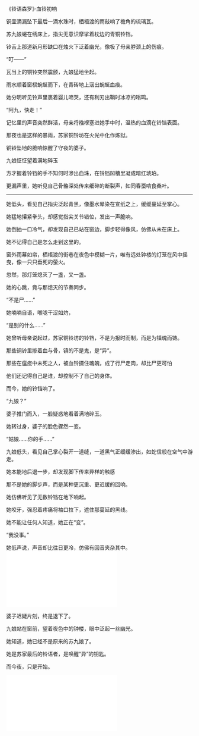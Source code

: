 《铃语森罗》·血铃初响  



铜壶滴漏坠下最后一滴水珠时，栖梧渡的雨敲响了檐角的琉璃瓦。

苏九娘蜷在绣床上，指尖无意识摩挲着枕边的青铜铃铛。

铃舌上那道新月形缺口在烛火下泛着幽光，像极了母亲脖颈上的伤痕。

“叮——”

瓦当上的铜铃突然震颤，九娘猛地坐起。

雨水顺着窗棂蜿蜒而下，在青砖地上洇出蜿蜒血痕。

她分明听见铃声里裹着婴儿啼哭，还有利刃出鞘时冰凉的嗡鸣。

“阿九，快走！”

记忆里的声音突然鲜活，母亲将襁褓塞进她手中时，温热的血滴在铃铛表面。

那夜也是这样的暴雨，苏家铜铃坊在火光中化作炼狱。

铜铃坠地的脆响惊醒了守夜的婆子。

九娘怔怔望着满地碎玉

方才握着铃铛的手不知何时渗出血珠，在铃铛凹槽里凝成暗红琥珀。

更漏声里，她听见自己骨骼深处传来细碎的断裂声，如同春蚕啃食桑叶。

***

她低头，看见自己指尖泛起青黑，像墨水晕染在宣纸之上，缓缓蔓延至掌心。

她猛地攥紧拳头，却感觉指尖关节错位，发出一声脆响。

她倒抽一口冷气，却发现自己已站在窗边，脚步轻得像风，仿佛从未在床上。

她不记得自己是怎么走到这里的。

窗外雨幕如帘，栖梧渡的街巷在夜色中模糊一片，唯有远处钟楼的灯笼在风中摇曳，像一只只垂死的萤火。

忽然，那灯笼熄灭了一盏，又一盏。

她的心跳，竟与那熄灭的节奏同步。

“不是尸……”

她喃喃自语，喉咙干涩如灼，

“是别的什么……”

她曾听母亲说起过，苏家铜铃坊的铃铛，不是为报时而制，而是为镇魂而铸。

那些铜铃里掺着血与骨，镇的不是鬼，是“异”。

那些在瘟疫中未死之人，被血铃摄住魂魄，成了行尸走肉，却比尸更可怕

他们还记得自己是谁，却控制不了自己的身体。

而今，她的铃铛响了。

“九娘？”

婆子推门而入，一脸疑惑地看着满地碎玉。

她转过身，婆子的脸色骤然一变。

“姑娘……你的手……”

九娘低头，看见自己掌心裂开一道缝，一道黑气正缓缓渗出，如蛇信般在空气中游走。

她本能地后退一步，却发现脚下传来异样的触感

那不是她的脚步声，而是某种更沉重、更迟缓的回响。

她仿佛听见了无数铃铛在地下响起。

她咬牙，强忍着疼痛将袖口拉下，遮住那蔓延的黑线。

她不能让任何人知道，她正在“变”。

“我没事。”

她低声说，声音却比往日更冷，仿佛有回音夹杂其中。
![](293.md)

婆子迟疑片刻，终是退下了。

九娘站在窗前，望着夜色中的钟楼，眼中泛起一丝幽光。

她知道，她已经不是原来的苏九娘了。

她是苏家最后的铃语者，是唤醒“异”的钥匙。

而今夜，只是开始。

![](279.md)